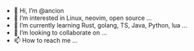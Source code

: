 - 👋 Hi, I’m @ancion
- 👀 I’m interested in Linux, neovim, open source ...
- 🌱 I’m currently learning  Rust, golang, TS, Java, Python, lua ...
- 💞️ I’m looking to collaborate on ...
- 📫 How to reach me ...

<!---
ancion/ancion is a ✨ special ✨ repository because its `README.md` (this file) appears on your GitHub profile.
You can click the Preview link to take a look at your changes.
--->
